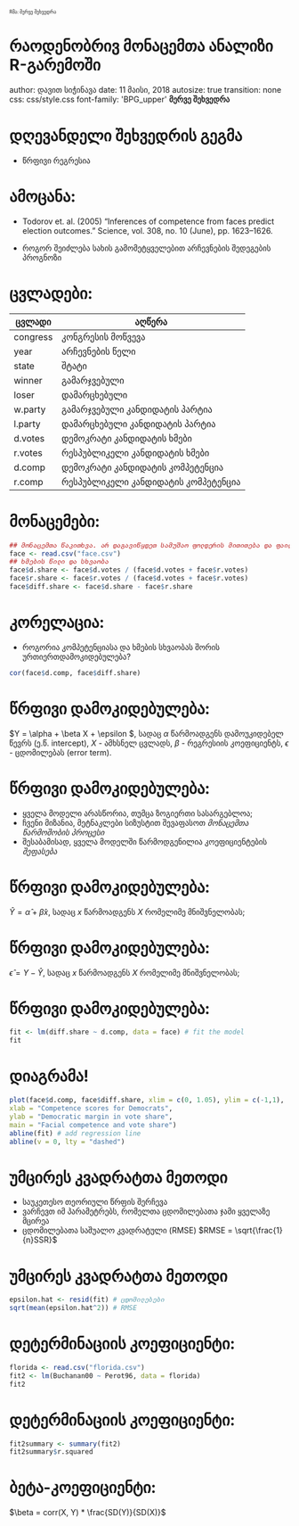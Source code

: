 <div class="header" style="margin-top:0 px;font-size:60%;">Rმა: მერვე შეხვედრა</div>

რაოდენობრივ მონაცემთა ანალიზი R-გარემოში
========================================================
author: დავით სიჭინავა
date: 11 მაისი, 2018
autosize: true
transition: none
css: css/style.css
font-family: 'BPG_upper'
<span style="font-weight:bold; font-family:BPG_upper;">მერვე შეხვედრა</span>



დღევანდელი შეხვედრის გეგმა
========================================================

- წრფივი რეგრესია

ამოცანა:
========================================================
* Todorov et. al. (2005)
“Inferences of competence from faces predict election outcomes.” Science, vol. 308, no. 10 (June), pp. 1623–1626.

* როგორ შეიძლება სახის გამომეტყველებით არჩევნების შედეგების პროგნოზი



ცვლადები:
========================================================
| ცვლადი   | აღწერა                              |
|----------|-------------------------------------|
| congress | კონგრესის მოწვევა                   |
| year     | არჩევნების წელი                     |
| state    | შტატი                               |
| winner   | გამარჯვებული                        |
| loser    | დამარცხებული                        |
| w.party  | გამარჯვებული კანდიდატის პარტია      |
| l.party  | დამარცხებული კანდიდატის პარტია      |
| d.votes  | დემოკრატი კანდიდატის ხმები          |
| r.votes  | რესპუბლიკელი კანდიდატის ხმები       |
| d.comp   | დემოკრატი კანდიდატის კომპეტენცია    |
| r.comp   | რესპუბლიკელი კანდიდატის კომპეტენცია |

მონაცემები:
========================================================

```r
## მონაცემთა წაკითხვა. არ დაგავიწყდეთ სამუშაო ფოლდერის მითითება და ფაილის ამ ფოლდერში ჩაგდება
face <- read.csv("face.csv")
## ხმების წილი და სხვაობა
face$d.share <- face$d.votes / (face$d.votes + face$r.votes)
face$r.share <- face$r.votes / (face$d.votes + face$r.votes)
face$diff.share <- face$d.share - face$r.share
```
კორელაცია:
========================================================
* როგორია კომპეტენციასა და ხმების სხვაობას შორის ურთიერთდამოკიდებულება?


```r
cor(face$d.comp, face$diff.share)
```

წრფივი დამოკიდებულება:
========================================================

$Y = \alpha + \beta X + \epsilon $, 
სადაც $\alpha$ წარმოადგენს დამოუკიდებელ წევრს (ე.წ. intercept), $X$ - ამხსნელ ცვლადს, $\beta$ - რეგრესიის კოეფიციენტს, $\epsilon$ - ცდომილებას (error term).


წრფივი დამოკიდებულება:
========================================================

* ყველა მოდელი არასწორია, თუმცა ზოგიერთი სასარგებლოა;
* ჩვენი მიზანია, მეტნაკლები სიზუსტით შევაფასოთ _მონაცემთა წარმოშობის პროცესი_
* შესაბამისად, ყველა მოდელში წარმოდგენილია კოეფიციენტების _შეფასება_

წრფივი დამოკიდებულება:
========================================================
$\hat{Y} = \hat{\alpha}+\hat{\beta} x$, სადაც $x$ წარმოადგენს $X$ რომელიმე მნიშვნელობას;

წრფივი დამოკიდებულება:
========================================================
$\hat{\epsilon} = Y-\hat{Y}$, სადაც $x$ წარმოადგენს $X$ რომელიმე მნიშვნელობას;

წრფივი დამოკიდებულება:
========================================================

```r
fit <- lm(diff.share ~ d.comp, data = face) # fit the model
fit
```

დიაგრამა!
========================================================

```r
plot(face$d.comp, face$diff.share, xlim = c(0, 1.05), ylim = c(-1,1),
xlab = "Competence scores for Democrats",
ylab = "Democratic margin in vote share",
main = "Facial competence and vote share")
abline(fit) # add regression line
abline(v = 0, lty = "dashed")
```

უმცირეს კვადრატთა მეთოდი
========================================================
* საუკეთესო თეორიული წრფის შერჩევა
* ვარჩევთ იმ პარამეტრებს, რომელთა ცდომილებათა ჯამი ყველაზე მცირეა
* ცდომილებათა საშუალო კვადრატული (RMSE)
$RMSE = \sqrt{\frac{1}{n}SSR}$

უმცირეს კვადრატთა მეთოდი
========================================================

```r
epsilon.hat <- resid(fit) # ცდომილებები
sqrt(mean(epsilon.hat^2)) # RMSE
```

დეტერმინაციის კოეფიციენტი:
========================================================

```r
florida <- read.csv("florida.csv")
fit2 <- lm(Buchanan00 ~ Perot96, data = florida)
fit2
```
დეტერმინაციის კოეფიციენტი:
========================================================

```r
fit2summary <- summary(fit2)
fit2summary$r.squared
```

ბეტა-კოეფიციენტი:
========================================================
$\beta = corr(X, Y) * \frac{SD(Y)}{SD(X)}$
